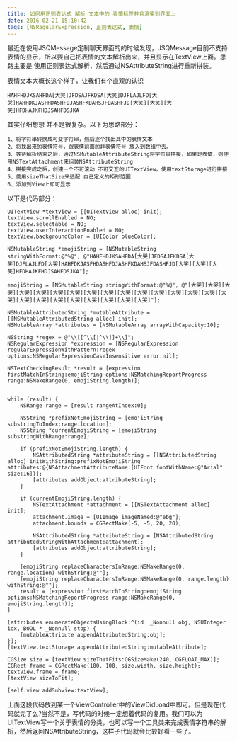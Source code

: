 ```yaml
---
title: 如何用正则表达式 解析 文本中的 表情标签并且渲染到界面上
date: 2016-02-21 15:10:42
tags: [NSRegularExpression, 正则表达式, 表情]
---
```


最近在使用JSQMessage定制聊天界面的的时候发现，JSQMessage目前不支持表情的显示，所以要自己把表情的文本解析出来，并且显示在TextView上面。思路主要是 使用正则表达式解析，然后通过NSAttributeString进行重新拼装。

<!-- more -->

表情文本大概长这个样子，让我们有个直观的认识

	HAHFHDJKSAHFDA[大哭]JFDSAJFKDSA[大笑]DJFLAJLFD[大哭]HAHFDKJASFHDASHFDJASHFKDAHSJFDASHFJD[大笑][大笑][大笑]HFDHAJKFHDJSAHFDSJKA

其实仔细想想 并不是很复杂。以下为思路部分：

	1、将字符串转换成可变字符串，然后逐个找出其中的表情文本
	2、将找出来的表情符号，跟表情前面的非表情符号 放入到数组中去。
	3、等待解析结束之后，通过NSMutableAttributeString将字符串拼接，如果是表情，则使用NSTextAttachment来组装NSAttributeString
	4、拼接完成之后，创建一个不可滚动 不可交互的UITextView，使用textStorage进行拼接
	5、使用sizeThatSize来适配 自己定义的矩形范围
	6、添加到View上即可显示

以下是代码部分：

	UITextView *textView = [[UITextView alloc] init];
	textView.scrollEnabled = NO;
	textView.selectable = NO;
	textView.userInteractionEnabled = NO;
	textView.backgroundColor = [UIColor blueColor];

	NSMutableString *emojiString = [NSMutableString stringWithFormat:@"%@", @"HAHFHDJKSAHFDA[大哭]JFDSAJFKDSA[大笑]DJFLAJLFD[大哭]HAHFDKJASFHDASHFDJASHFKDAHSJFDASHFJD[大笑][大笑][大笑]HFDHAJKFHDJSAHFDSJKA"];

	emojiString = [NSMutableString stringWithFormat:@"%@", @"[大哭][大哭][大哭][大哭][大哭][大哭][大哭][大哭][大哭][大哭][大哭][大哭][大哭][大哭][大哭][大哭][大哭][大哭][大哭][大哭][大哭][大哭][大哭][大哭]"];

	NSMutableAttributedString *mutableAttribute = [[NSMutableAttributedString alloc] init];
	NSMutableArray *attributes = [NSMutableArray arrayWithCapacity:10];

	NSString *regex = @"\\[[^\\[|^\\]]+\\]";
	NSRegularExpression *expression = [NSRegularExpression regularExpressionWithPattern:regex options:NSRegularExpressionCaseInsensitive error:nil];

	NSTextCheckingResult *result = [expression firstMatchInString:emojiString options:NSMatchingReportProgress range:NSMakeRange(0, emojiString.length)];


	while (result) {
	    NSRange range = [result rangeAtIndex:0];

	    NSString *prefixNotEmojiString = [emojiString substringToIndex:range.location];
	    NSString *currentEmojiString = [emojiString substringWithRange:range];

	    if (prefixNotEmojiString.length) {
	        NSAttributedString *attributeString = [[NSAttributedString alloc] initWithString:prefixNotEmojiString attributes:@{NSAttachmentAttributeName:[UIFont fontWithName:@"Arial" size:16]}];
	        [attributes addObject:attributeString];
	    }

	    if (currentEmojiString.length) {
	        NSTextAttachment *attachment = [[NSTextAttachment alloc] init];
	        attachment.image = [UIImage imageNamed:@"ebg"];
	        attachment.bounds = CGRectMake(-5, -5, 20, 20);

	        NSAttributedString *attributeString = [NSAttributedString attributedStringWithAttachment:attachment];
	        [attributes addObject:attributeString];
	    }

	    [emojiString replaceCharactersInRange:NSMakeRange(0, range.location) withString:@""];
	    [emojiString replaceCharactersInRange:NSMakeRange(0, range.length) withString:@""];
	    result = [expression firstMatchInString:emojiString options:NSMatchingReportProgress range:NSMakeRange(0, emojiString.length)];
	}

	[attributes enumerateObjectsUsingBlock:^(id  _Nonnull obj, NSUInteger idx, BOOL * _Nonnull stop) {
	    [mutableAttribute appendAttributedString:obj];
	}];
	[textView.textStorage appendAttributedString:mutableAttribute];

	CGSize size = [textView sizeThatFits:CGSizeMake(240, CGFLOAT_MAX)];
	CGRect frame = CGRectMake(100, 100, size.width, size.height);
	textView.frame = frame;
	[textView sizeToFit];

	[self.view addSubview:textView];

上面这段代码放到某一个ViewController中的ViewDidLoad中即可。但是现在代码就完了么?当然不是，写代码的时候一定想着代码的复用。我们可以为UITextView写一个关于表情的分类，也可以写一个工具类来完成表情字符串的解析，然后返回NSAttributeString，这样子代码就会比较好看一些了。
